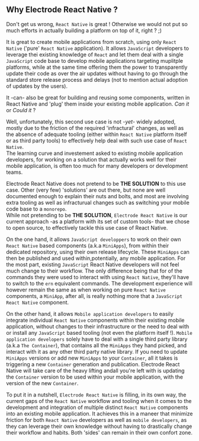 ## Why Electrode React Native ?

Don't get us wrong, `React Native` is great ! Otherwise we would not put so much efforts in actually building a platform on top of it, right ? ;)

It is great to create mobile applications from scratch, using only `React Native`  ('pure' `React Native` application). It allows `JavaScript` developers to leverage thei existing knowledge of `React` and let them deal with a single `JavaScript` code base to develop mobile applications targeting muplitple platforms, while at the same time offering them the power to transparently update their code as over the air updates without having to go through the standard store release process and delays (not to mention actual adoption of updates by the users).

It -can- also be great for building and reusing some components, written in React Native and 'plug' them inside your existing mobile application. *Can it* or *Could it* ?  
 
 Well, unfortunately, this second use case is not *-yet-* widely adopted, mostly due to the friction of the required 'infractural' changes, as well as the  absence of adequate tooling (either within `React Native` platform itself or as third party tools) to effectively help deal with such use case of `React Native`.   
 The learning curve and investement asked to existing mobile application developers, for working on a solution that actually works well for their mobile application, is often too much for many developers or development teams.

 Electrode React Native does not pretend to be **THE SOLUTION** to this use case. Other (very few) 'solutions' are out there, but none are well documented enough to explain their nuts and bolts, and most are involving extra tooling as well as infracturual changes such as switching your mobile code base to a `monorepo`.  
 While not pretending to be **THE SOLUTION**, `Electrode React Native` is our current approach -as a platform with its set of custom tools- that we chose to open source, to effectively tackle this use case of React Native.

 On the one hand, it allows `JavaScript developpers` to work on their own `React Native` based components (a.k.a `MiniApps`), from within their dedicated repository, using their own release lifecycle. These `MiniApps` can then be published and used within,potentially, any mobile application. For the most part, existing `JavaScript` React Native developers will not feel much change to their workflow. The only difference being that for of the commands they were used to interact with using `React Native`, they'll have to switch to the `ern` equivalent commands. The development experience will however remain the same as when working on pure `React Native` components, a `MiniApp`, after all, is really nothing more that a `JavaScript` `React Native` component.

On the other hand, it allows `Mobile application developers` to easily integrate individual `React Native` components within their existing mobile application, without changes to their infrastructure or the need to deal with or install any `JavaScript` based tooling (not even the platform itself !). `Mobile application developers` solely have to deal with a single third party library (a.k.a `The Container`), that contains all the `MiniApps` they hand picked, and interact with it as any other third party native library. If you need to update `MiniApps` versions or add new `MiniApps` to your `Container`, all it takes is triggering a new `Container` generation and publication. Electrode React Native will take care of the heavy lifting andall you're left with is updating the `Container` version to be used within your mobile application, with the version of the new `Container`.

To put it in a nutshell, `Electrode React Native` is filling, in its own way, the current gaps of the `React Native` workflow and tooling when it comes to the development and integration of multiple distinct `React Native` components into an existing mobile application. It achieves this in a maneer that minimize friction for both `React Native` developers as well as `mobile developers`, as they can leverage their own knowledge without having to drastically change their workflow and habits. Both 'sides' can remain in their own confort zone.